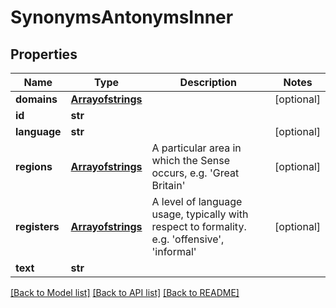 # SynonymsAntonymsInner

## Properties
Name | Type | Description | Notes
------------ | ------------- | ------------- | -------------
**domains** | [**Arrayofstrings**](Arrayofstrings.md) |  | [optional] 
**id** | **str** |  | 
**language** | **str** |  | [optional] 
**regions** | [**Arrayofstrings**](Arrayofstrings.md) | A particular area in which the Sense occurs, e.g. &#39;Great Britain&#39; | [optional] 
**registers** | [**Arrayofstrings**](Arrayofstrings.md) | A level of language usage, typically with respect to formality. e.g. &#39;offensive&#39;, &#39;informal&#39; | [optional] 
**text** | **str** |  | 

[[Back to Model list]](../README.md#documentation-for-models) [[Back to API list]](../README.md#documentation-for-api-endpoints) [[Back to README]](../README.md)


